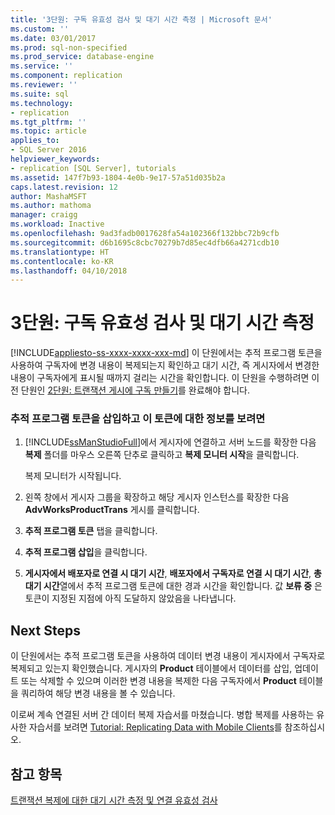 ```yaml
---
title: '3단원: 구독 유효성 검사 및 대기 시간 측정 | Microsoft 문서'
ms.custom: ''
ms.date: 03/01/2017
ms.prod: sql-non-specified
ms.prod_service: database-engine
ms.service: ''
ms.component: replication
ms.reviewer: ''
ms.suite: sql
ms.technology:
- replication
ms.tgt_pltfrm: ''
ms.topic: article
applies_to:
- SQL Server 2016
helpviewer_keywords:
- replication [SQL Server], tutorials
ms.assetid: 147f7b93-1804-4e0b-9e17-57a51d035b2a
caps.latest.revision: 12
author: MashaMSFT
ms.author: mathoma
manager: craigg
ms.workload: Inactive
ms.openlocfilehash: 9ad3fadb0017628fa54a102366f132bbc72b9cfb
ms.sourcegitcommit: d6b1695c8cbc70279b7d85ec4dfb66a4271cdb10
ms.translationtype: HT
ms.contentlocale: ko-KR
ms.lasthandoff: 04/10/2018
---
```

# <a name="lesson-3-validating-the-subscription-and-measuring-latency"></a>3단원: 구독 유효성 검사 및 대기 시간 측정
[!INCLUDE[appliesto-ss-xxxx-xxxx-xxx-md](../../includes/appliesto-ss-xxxx-xxxx-xxx-md.md)]
이 단원에서는 추적 프로그램 토큰을 사용하여 구독자에 변경 내용이 복제되는지 확인하고 대기 시간, 즉 게시자에서 변경한 내용이 구독자에게 표시될 때까지 걸리는 시간을 확인합니다. 이 단원을 수행하려면 이전 단원인 [2단원: 트랜잭션 게시에 구독 만들기](../../relational-databases/replication/lesson-2-creating-a-subscription-to-the-transactional-publication.md)를 완료해야 합니다.  
  
### <a name="to-insert-a-tracer-token-and-view-information-on-the-token"></a>추적 프로그램 토큰을 삽입하고 이 토큰에 대한 정보를 보려면  
  
1.  [!INCLUDE[ssManStudioFull](../../includes/ssmanstudiofull-md.md)]에서 게시자에 연결하고 서버 노드를 확장한 다음 **복제** 폴더를 마우스 오른쪽 단추로 클릭하고 **복제 모니터 시작**을 클릭합니다.  
  
    복제 모니터가 시작됩니다.  
  
2.  왼쪽 창에서 게시자 그룹을 확장하고 해당 게시자 인스턴스를 확장한 다음 **AdvWorksProductTrans** 게시를 클릭합니다.  
  
3.  **추적 프로그램 토큰** 탭을 클릭합니다.  
  
4.  **추적 프로그램 삽입**을 클릭합니다.  
  
5.  **게시자에서 배포자로 연결 시 대기 시간**, **배포자에서 구독자로 연결 시 대기 시간**, **총 대기 시간**열에서 추적 프로그램 토큰에 대한 경과 시간을 확인합니다. 값 **보류 중** 은 토큰이 지정된 지점에 아직 도달하지 않았음을 나타냅니다.  
  
## <a name="next-steps"></a>Next Steps  
이 단원에서는 추적 프로그램 토큰을 사용하여 데이터 변경 내용이 게시자에서 구독자로 복제되고 있는지 확인했습니다. 게시자의 **Product** 테이블에서 데이터를 삽입, 업데이트 또는 삭제할 수 있으며 이러한 변경 내용을 복제한 다음 구독자에서 **Product** 테이블을 쿼리하여 해당 변경 내용을 볼 수 있습니다.  
  
이로써 계속 연결된 서버 간 데이터 복제 자습서를 마쳤습니다. 병합 복제를 사용하는 유사한 자습서를 보려면 [Tutorial: Replicating Data with Mobile Clients](../../relational-databases/replication/tutorial-replicating-data-with-mobile-clients.md)를 참조하십시오.  
  
## <a name="see-also"></a>참고 항목  
[트랜잭션 복제에 대한 대기 시간 측정 및 연결 유효성 검사](../../relational-databases/replication/monitor/measure-latency-and-validate-connections-for-transactional-replication.md)  
  
  
  

